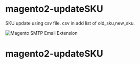 # magento2-updateSKU

SKU update using csv file.
csv in add list of old_sku,new_sku.

![Magento SMTP Email Extension](https://image.ibb.co/bxsin8/screenshot_local_midwesthardware_com_2018_06_25_11_01_05.png)
# magento2-updateSKU
